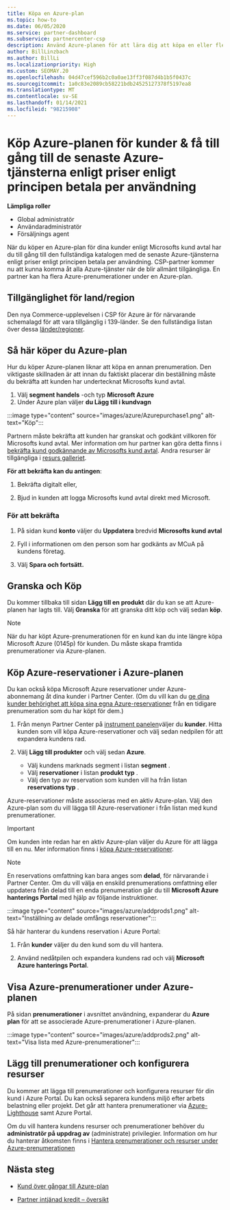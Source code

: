 ```yaml
---
title: Köpa en Azure-plan
ms.topic: how-to
ms.date: 06/05/2020
ms.service: partner-dashboard
ms.subservice: partnercenter-csp
description: Använd Azure-planen för att lära dig att köpa en eller flera Azure-prenumerationer, Azure-reservationer, för att konfigurera resurser och för att visa eller lägga till prenumerationer.
author: BillLinzbach
ms.author: BillLi
ms.localizationpriority: High
ms.custom: SEOMAY.20
ms.openlocfilehash: 04d47cef596b2c0a0ae13ff3f087d4b1b5f0437c
ms.sourcegitcommit: 1a0c83e2089cb58221bdb24525127378f5197ea8
ms.translationtype: MT
ms.contentlocale: sv-SE
ms.lasthandoff: 01/14/2021
ms.locfileid: "98215908"
---
```

# <a name="purchase-the-azure-plan-for-customers--access-the-latest-azure-services-at-pay-as-you-go-rates"></a>Köp Azure-planen för kunder & få till gång till de senaste Azure-tjänsterna enligt priser enligt principen betala per användning

**Lämpliga roller**
- Global administratör
- Användaradministratör
- Försäljnings agent

När du köper en Azure-plan för dina kunder enligt Microsofts kund avtal har du till gång till den fullständiga katalogen med de senaste Azure-tjänsterna enligt priser enligt principen betala per användning. CSP-partner kommer nu att kunna komma åt alla Azure-tjänster när de blir allmänt tillgängliga. En partner kan ha flera Azure-prenumerationer under en Azure-plan. 

## <a name="countryregion-availability"></a>Tillgänglighet för land/region

Den nya Commerce-upplevelsen i CSP för Azure är för närvarande schemalagd för att vara tillgänglig i 139-länder. Se den fullständiga listan över dessa [länder/regioner](https://query.prod.cms.rt.microsoft.com/cms/api/am/binary/RE3QN0x). 

## <a name="how-to-purchase-azure-plan"></a>Så här köper du Azure-plan

Hur du köper Azure-planen liknar att köpa en annan prenumeration. Den viktigaste skillnaden är att innan du faktiskt placerar din beställning måste du bekräfta att kunden har undertecknat Microsofts kund avtal.

1. Välj **segment handels** -och typ **Microsoft Azure** 
2. Under Azure plan väljer **du Lägg till i kundvagn**

:::image type="content" source="images/azure/Azurepurchase1.png" alt-text="Köp":::

Partnern måste bekräfta att kunden har granskat och godkänt villkoren för Microsofts kund avtal. Mer information om hur partner kan göra detta finns i [bekräfta kund godkännande av Microsofts kund avtal](confirm-customer-agreement.md). Andra resurser är tillgängliga i [resurs galleriet](https://partner.microsoft.com/resources/collection/Microsoft-Customer-Agreement-in-the-CSP-program#/).

**För att bekräfta kan du antingen**: 

1. Bekräfta digitalt eller,

2. Bjud in kunden att logga Microsofts kund avtal direkt med Microsoft. 

### <a name="to-confirm"></a>För att bekräfta 

1. På sidan kund **konto** väljer du **Uppdatera** bredvid **Microsofts kund avtal**  

2. Fyll i informationen om den person som har godkänts av MCuA på kundens företag.

3. Välj **Spara och fortsätt.**  

## <a name="review-and-buy"></a>Granska och Köp

Du kommer tillbaka till sidan **Lägg till en produkt** där du kan se att Azure-planen har lagts till. Välj **Granska** för att granska ditt köp och välj sedan **köp**. 

>[!Note]
>När du har köpt Azure-prenumerationen för en kund kan du inte längre köpa Microsoft Azure (0145p) för kunden. Du måste skapa framtida prenumerationer via Azure-planen.

## <a name="purchase-azure-reservations-under-the-azure-plan"></a>Köp Azure-reservationer i Azure-planen 
  
Du kan också köpa Microsoft Azure reservationer under Azure-abonnemang åt dina kunder i Partner Center. (Om du vill kan du [ge dina kunder behörighet att köpa sina egna Azure-reservationer](give-customers-permission.md) från en tidigare prenumeration som du har köpt för dem.)

1. Från menyn Partner Center på [instrument panelen](https://partner.microsoft.com/dashboard/)väljer du **kunder**. Hitta kunden som vill köpa Azure-reservationer och välj sedan nedpilen för att expandera kundens rad.

2. Välj **Lägg till produkter** och välj sedan **Azure**. 

   - Välj kundens marknads segment i listan **segment** .
   - Välj **reservationer** i listan **produkt typ** .
   - Välj den typ av reservation som kunden vill ha från listan **reservations typ** .

Azure-reservationer måste associeras med en aktiv Azure-plan. Välj den Azure-plan som du vill lägga till Azure-reservationer i från listan med kund prenumerationer. 

>[!Important] 
>Om kunden inte redan har en aktiv Azure-plan väljer du Azure för att lägga till en nu. Mer information finns i [köpa Azure-reservationer](azure-reservations-buying.md#purchase-azure-reservations).

>[!Note]
>En reservations omfattning kan bara anges som **delad**, för närvarande i Partner Center. Om du vill välja en enskild prenumerations omfattning eller uppdatera från delad till en enda prenumeration går du till **Microsoft Azure hanterings Portal** med hjälp av följande instruktioner. 

:::image type="content" source="images/azure/addprods1.png" alt-text="Inställning av delade omfångs reservationer":::

Så här hanterar du kundens reservation i Azure Portal: 

1. Från **kunder** väljer du den kund som du vill hantera. 

2. Använd nedåtpilen och expandera kundens rad och välj **Microsoft Azure hanterings Portal**.  
 
## <a name="view-azure-subscriptions-under-the-azure-plan"></a>Visa Azure-prenumerationer under Azure-planen

På sidan **prenumerationer** i avsnittet användning, expanderar du **Azure plan** för att se associerade Azure-prenumerationer i Azure-planen.

:::image type="content" source="images/azure/addprods2.png" alt-text="Visa lista med Azure-prenumerationer"::: 


## <a name="add-subscriptions-and-configure-resources"></a>Lägg till prenumerationer och konfigurera resurser

Du kommer att lägga till prenumerationer och konfigurera resurser för din kund i Azure Portal. Du kan också separera kundens miljö efter arbets belastning eller projekt. Det går att hantera prenumerationer via [Azure-Lighthouse](https://azure.microsoft.com/services/azure-lighthouse/) samt Azure Portal. 

Om du vill hantera kundens resurser och prenumerationer behöver du **administratör på uppdrag av** (administrate) privilegier. Information om hur du hanterar åtkomsten finns i [Hantera prenumerationer och resurser under Azure-prenumerationen](azure-plan-manage.md)

## <a name="next-steps"></a>Nästa steg

- [Kund över gångar till Azure-plan](azure-plan-transition.md)

- [Partner intjänad kredit – översikt](partner-earned-credit.md)
